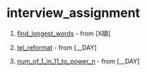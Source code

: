# interview_assignment

1. [find_longest_words](https://github.com/Vercaca/interview_assignment/blob/master/find_longest_words.py) - from [X碩]

2. [tel_reformat](https://github.com/Vercaca/interview_assignment/blob/master/tel_reformat.py) - from [__DAY]

3. [num_of_1_in_11_to_power_n](https://github.com/Vercaca/interview_assignment/blob/master/num_of_1_in_11_to_power_n.py) - from [__DAY]
